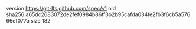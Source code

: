 version https://git-lfs.github.com/spec/v1
oid sha256:a65dc2683072de2fef0984b86ff3b2b95cafda034fe2fb3f6cb5a57666ef077a
size 182
